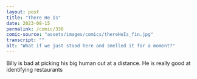 ```yaml
---
layout: post
title: "There He Is"
date: 2023-08-15
permalink: /comic/338
comic-source: "assets/images/comics/thereHeIs_fin.jpg"
transcript: ""
alt: "What if we just stood here and smelled it for a moment?"
---
```

Billy is bad at picking his big human out at a distance. He is really good at identifying restaurants
